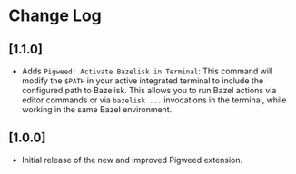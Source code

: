 # Change Log

## [1.1.0]

- Adds `Pigweed: Activate Bazelisk in Terminal`: This command will modify the
  `$PATH` in your active integrated terminal to include the configured path to
  Bazelisk. This allows you to run Bazel actions via editor commands or via
  `bazelisk ...` invocations in the terminal, while working in the same Bazel
  environment.

## [1.0.0]

- Initial release of the new and improved Pigweed extension.

